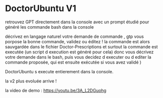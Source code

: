 # DoctorUbuntu V1 


retrouvez GPT directement dans la console avec un prompt étudié pour généré les commande bash dans la console 

décrivez en langage naturel votre demande de commande , gtp vous porpose la bonne commande, validez ou éditez ! 
la commande est alors sauvgardée dans le fichier Doctor-Prescriptions et surtout la commande est executée (un script d execution est généré pour cela) 
donc vous décrivez votre demande dans le bash, puis vous decidez d executer ou d editer la commande proposée, qui est ensuite exécutée si vous avez validé ) 


DoctorUbuntu s execute entierement  dans la console. 

la v2 plus evoluée arrive ! 

la video de demo : https://youtu.be/3A_L2DGuohg
